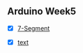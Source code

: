 ## Arduino Week5

* [x] [7-Segment](/source/2.%207-Segment/Segment)

* [x] [text](http://github.com)
